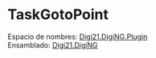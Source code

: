 # TaskGotoPoint

Espacio de nombres: [Digi21.DigiNG.Plugin](../)  
Ensamblado: [Digi21.DigiNG](../../digi21.diging/)



